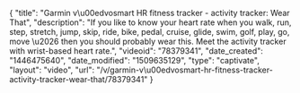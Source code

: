 {
    "title": "Garmin v\u00edvosmart HR fitness tracker - activity tracker: Wear That",
    "description": "If you like to know your heart rate when you walk, run, step, stretch, jump, skip, ride, bike, pedal, cruise, glide, swim, golf, play, go, move \u2026 then you should probably wear this. Meet the activity tracker with wrist-based heart rate.",
    "videoid": "78379341",
    "date_created": "1446475640",
    "date_modified": "1509635129",
    "type": "captivate",
    "layout": "video",
    "url": "\/v\/garmin-v\u00edvosmart-hr-fitness-tracker-activity-tracker-wear-that\/78379341"
}